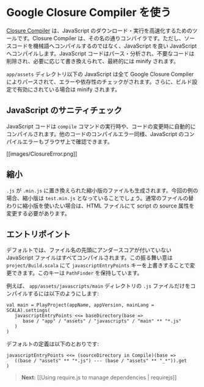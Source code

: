 <!-- translated -->
<!--
# Using Google Closure Compiler
-->
# Google Closure Compiler を使う

<!--
The [Closure Compiler](http://code.google.com/p/closure-compiler/) is a tool for making JavaScript download and run faster. It is a true compiler for JavaScript - though instead of compiling from a source language to machine code, it compiles JavaScript to better JavaScript. It parses your JavaScript, analyzes it, removes dead code and rewrites and minimizes what’s left.
-->
[Closure Compiler](http://code.google.com/p/closure-compiler/) は、JavaScript のダウンロード・実行を高速化するためのツールです。Closure Compiler は、その名の通りコンパイラです。ただし、ソースコードを機械語へコンパイルするのではなく、JavaScript を良い JavaScript へコンパイルします。JavaScript コードはパース・分析され、不要なコードは削除され、必要に応じて書き換えられて、最終的には minify されます。

<!--
Any JavaScript file present in `app/assets` will be parsed by Google Closure compiler, checked for errors and dependencies and minified if activated in the build configuration.
-->
`app/assets` ディレクトリ以下の JavaScript は全て Google Closure Compiler によりパースされて、エラーや依存性のチェックがされます。さらに、ビルド設定で有効にされている場合は minify されます。

<!--
## Check JavaScript sanity
-->
## JavaScript のサニティチェック

<!--
JavaScript code is compiled during the `compile` command, as well as automatically when modified. Error are shown in the browser just like any other compilation error.
-->
JavaScript コードは `compile` コマンドの実行時や、コードの変更時に自動的にコンパイルされます。他のコードのコンパイルエラー同様、JavaScript のコンパイルエラーもブラウザ上で確認できます。

[[images/ClosureError.png]]

<!--
## Minification
-->
## 縮小

<!--
A minified file is also generated, where `.js` is replaced by `.min.js`. In our example, it would be `test.min.js`. If you want to use the minified file instead of the regular file, you need to change the script source attribute in your HTML.
-->
`.js` が `.min.js` に置き換えられた縮小版のファイルも生成されます。今回の例の場合、縮小版は `test.min.js` となっていることでしょう。通常のファイルの替わりに縮小版を使いたい場合は、HTML ファイルにて script の source 属性を変更する必要があります。

<!--
## Entry Points
-->
## エントリポイント

<!--
By default, any JavaScript file not prepended by an underscore will be compiled. This behavior can be changed in `project/Build.scala` by overriding the `javascriptEntryPoints` key. This key holds a `PathFinder`.
-->
デフォルトでは、ファイル名の先頭にアンダースコアが付いていない JavaScript ファイルはすべてコンパイルされます。この振る舞い意は `project/Build.scala` にて `javascriptEntryPoints` キーを上書きすることで変更できます。このキーは `PathFinder` を保持しています。

<!--
For example, to compile only `.js` file from the `app/assets/javascripts/main` directory:
-->
例えば、 `app/assets/javascripts/main` ディレクトリの `.js` ファイルだけをコンパイルするには以下のようにします:

```
val main = PlayProject(appName, appVersion, mainLang = SCALA).settings(
   javascriptEntryPoints <<= baseDirectory(base =>
      base / "app" / "assets" / "javascripts" / "main" ** "*.js"
   )
)
```

<!--
The default definition is:
-->
デフォルトの定義は以下のとおりです:

```
javascriptEntryPoints <<= (sourceDirectory in Compile)(base =>
   ((base / "assets" ** "*.js") --- (base / "assets" ** "_*")).get
)
```

> **Next:** [[Using require.js to manage dependencies | requirejs]]
